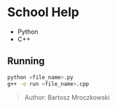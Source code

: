 # School Help

- Python
- C++

## Running
```bash
python <file_name>.py
g++ -o run <file_name>.cpp
```

> Author: Bartosz Mroczkowski